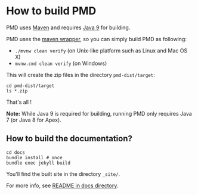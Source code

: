 # How to build PMD

PMD uses [Maven](https://maven.apache.org/) and requires [Java 9](http://www.oracle.com/technetwork/java/javase/downloads/index.html)
for building.

PMD uses the [maven wrapper](https://github.com/takari/maven-wrapper), so you can simply build PMD as following:

*   `./mvnw clean verify` (on Unix-like platform such as Linux and Mac OS X)
*   `mvnw.cmd clean verify` (on Windows)

This will create the zip files in the directory `pmd-dist/target`:

    cd pmd-dist/target
    ls *.zip

That's all !

**Note:** While Java 9 is required for building, running PMD only requires Java 7 (or Java 8 for Apex).

## How to build the documentation?

    cd docs
    bundle install # once
    bundle exec jekyll build

You'll find the built site in the directory `_site/`.

For more info, see [README in docs directory](docs/README.md).
